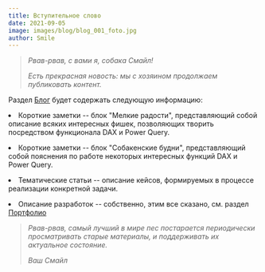 ```yaml
---
title: Вступительное слово
date: 2021-09-05
image: images/blog/blog_001_foto.jpg
author: Smile
---
```


> *Рвав-рвав, с вами я, собака Смайл!*
>
> *Есть прекрасная новость: мы с хозяином продолжаем публиковать контент.*
>

Раздел [Блог](https://kkadikin.ru/ru/blog/) будет содержать следующую информацию:

**<li>** Короткие заметки -- блок "Мелкие радости", представляющий собой описание всяких интересных фишек, позволяющих творить посредством функционала DAX и Power Query.

**<li>** Короткие заметки -- блок "Собакенские будни", представляющий собой пояснения по работе некоторых интересных функций DAX и Power Query.

**<li>** Тематические статьи -- описание кейсов, формируемых в процессе реализации конкретной задачи.

**<li>** Описание разработок -- собственно, этим все сказано, см. раздел [Портфолио](https://kkadikin.ru/ru/portfolio/)

> *Рвав-рвав, самый лучший в мире пес постарается периодически просматривать старые материалы, и поддерживать их актуальное состояние.*
>
> *Ваш Смайл*